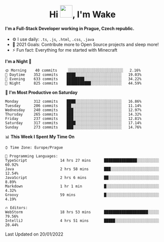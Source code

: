 <h1 align="center">Hi <img src="https://raw.githubusercontent.com/MrWakeCZ/MrWakeCZ/master/Hi.gif" width="40px" />, I'm Wake</h1>

#### I'm a Full-Stack Developer working in Prague, Czech republic.
- ⚙️ I use daily: `.ts`, `.js`, `.html`, `.css`, `.java`
- 🥅 2021 Goals: Contribute more to Open Source projects and sleep more!
- ⚡ Fun fact: Everything for me started with Minecraft

<!--START_SECTION:waka-->
**I'm a Night 🦉** 

```text
🌞 Morning    40 commits     ░░░░░░░░░░░░░░░░░░░░░░░░░   2.16% 
🌆 Daytime    352 commits    ████░░░░░░░░░░░░░░░░░░░░░   19.03% 
🌃 Evening    633 commits    ████████░░░░░░░░░░░░░░░░░   34.22% 
🌙 Night      825 commits    ███████████░░░░░░░░░░░░░░   44.59%

```
📅 **I'm Most Productive on Saturday** 

```text
Monday       312 commits    ████░░░░░░░░░░░░░░░░░░░░░   16.86% 
Tuesday      206 commits    ██░░░░░░░░░░░░░░░░░░░░░░░   11.14% 
Wednesday    240 commits    ███░░░░░░░░░░░░░░░░░░░░░░   12.97% 
Thursday     265 commits    ███░░░░░░░░░░░░░░░░░░░░░░   14.32% 
Friday       237 commits    ███░░░░░░░░░░░░░░░░░░░░░░   12.81% 
Saturday     317 commits    ████░░░░░░░░░░░░░░░░░░░░░   17.14% 
Sunday       273 commits    ███░░░░░░░░░░░░░░░░░░░░░░   14.76%

```


📊 **This Week I Spent My Time On** 

```text
⌚︎ Time Zone: Europe/Prague

💬 Programming Languages: 
TypeScript               14 hrs 27 mins      ███████████████░░░░░░░░░░   60.92% 
Java                     2 hrs 58 mins       ███░░░░░░░░░░░░░░░░░░░░░░   12.54% 
JavaScript               2 hrs 6 mins        ██░░░░░░░░░░░░░░░░░░░░░░░   8.89% 
Markdown                 1 hr 1 min          █░░░░░░░░░░░░░░░░░░░░░░░░   4.32% 
Groovy                   59 mins             █░░░░░░░░░░░░░░░░░░░░░░░░   4.19%

🔥 Editors: 
WebStorm                 18 hrs 53 mins      ████████████████████░░░░░   79.56% 
IntelliJ                 4 hrs 51 mins       █████░░░░░░░░░░░░░░░░░░░░   20.44%

```


 Last Updated on 20/01/2022
<!--END_SECTION:waka-->
